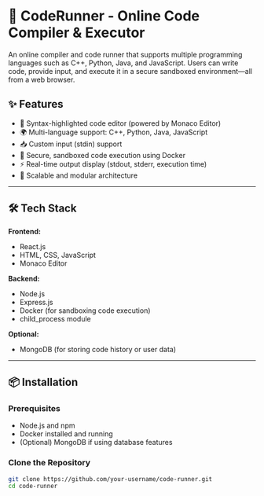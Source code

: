 # 🧠 CodeRunner - Online Code Compiler & Executor

An online compiler and code runner that supports multiple programming languages such as C++, Python, Java, and JavaScript. Users can write code, provide input, and execute it in a secure sandboxed environment—all from a web browser.


## ✨ Features

- 📝 Syntax-highlighted code editor (powered by Monaco Editor)
- 🌍 Multi-language support: C++, Python, Java, JavaScript
- 📥 Custom input (stdin) support
- 🔐 Secure, sandboxed code execution using Docker
- ⚡ Real-time output display (stdout, stderr, execution time)
- 🧩 Scalable and modular architecture

---

## 🛠 Tech Stack

**Frontend:**
- React.js
- HTML, CSS, JavaScript
- Monaco Editor

**Backend:**
- Node.js
- Express.js
- Docker (for sandboxing code execution)
- child_process module

**Optional:**
- MongoDB (for storing code history or user data)

---

## 📦 Installation

### Prerequisites

- Node.js and npm
- Docker installed and running
- (Optional) MongoDB if using database features

### Clone the Repository

```bash
git clone https://github.com/your-username/code-runner.git
cd code-runner
